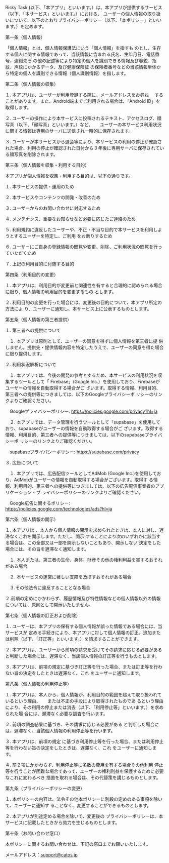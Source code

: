 

 Risky Task (以下、「本アプリ」といいます。）は、本アプリが提供するサービス（以下、「本サービス」といいます。）における、
ユーザーの個人情報の取り扱いについて、以下のとおりプライバシーポリシー（以下、「本ポリシー」といいます。）を定めます。

第一条（個人情報）

「個人情報」とは、個人情報保護法にいう「個人情報」を指すも
    のとし、生存する個人に関する情報であって、当該情報に含まれる氏名、生年月日、電話番号、連絡先そ
    の他の記述等により特定の個人を識別できる情報及び容貌、指紋、声紋にかかるデータ、及び健康保険証
    の保険者番号などの当該情報単体から特定の個人を識別できる情報（個人識別情報）を指します。

第二条（個人情報の収集）

１. 本アプリは、ユーザーが利用登録する際に、メールアドレスをお尋ね
　することがあります。また、Android端末でご利用される場合は、「Android ID」を取得します。
 
２. ユーザーの操作により本サービスに投稿されるテキスト、アクセスログ、顔写真（以下、「顔写真」といいます。）など、
　 ユーザーの本サービス利用状況に関する情報は専用のサーバに送信され一時的に保存されます。

３. ユーザーが本サービスから退会等により、本サービスの利用の停止が確認された場合、利用の停止が確認された日付から３年後に専用サーバに保存されている顔写真を削除されます。

第三条（個人情報を収集・利用する目的）

本アプリが個人情報を収集・利用する目的は、以下の通りです。

１. 本サービスの提供・運用のため

２. 本サービスやコンテンツの開発・改善のため

３. ユーザーからのお問い合わせに対応するため

４. メンテナンス、重要なお知らせなど必要に応じたご連絡のため

５. 利用規約に違反したユーザーや、不正・不当な目的で本サービスを利用しようとするユーザーを特定し、ご利用
    をお断りするため
    
６. ユーザーにご自身の登録情報の閲覧や変更、削除、ご利用状況の閲覧を行っていただくため

７. 上記の利用目的に付随する目的

第四条（利用目的の変更）

１. 本アプリは、利用目的が変更前と関連性を有すると合理的に認められる場合に限り、個人情報の利用目的を変更するもの
    とします。
    
２. 利用目的の変更を行った場合には、変更後の目的について、本アプリ所定の方法によ
    り、ユーザーに通知し、本サービス上に公表するものとします。

第五条（個人情報の第三者提供）

１. 第三者への提供について

　１. 本アプリは原則として、ユーザーの同意を得ずに個人情報を第三者に提
    供しません。提供先・提供情報内容を特定したうえで、ユーザーの同意を得た場合に限り提供します。
    
２. 利用状況解析について

　１. 本アプリでは、今後の開発の参考とするため、本サービスの利用状況を収集するツールとして「
    Firebase」(Google Inc.）を使用しており、Firebaseがユーザーの情報を自動取得する場合がご
    ざいます。取得する情報、利用目的、第三者への提供等につきましては、以下のGoogleプライバシーポ
    リシーのリンクよりご確認ください。
    
　Googleプライバシーポリシー:  https://policies.google.com/privacy?hl=ja
 
　２. 本アプリでは、データ管理を行うツールとして「supabase」を使用しており、supabaseがユーザーの情報を自動取得する場合がご
    ざいます。取得する情報、利用目的、第三者への提供等につきましては、以下のsupabaseプライバシーポ
    リシーのリンクよりご確認ください。
    
　supabaseプライバシーポリシー:  https://supabase.com/privacy
 
３. 広告について

　１. 本アプリでは、広告配信ツールとしてAdMob
    (Google Inc.)を使用しており、AdMobがユーザーの情報を自動取得する場合がございます。取得す
    る情報、利用目的、第三者への提供等につきましては、以下の広告配信事業者のアプリケーション・プ
    ライバシーポリシーのリンクよりご確認ください。
    
　Google広告に関するポリシー: https://policies.google.com/technologies/ads?hl=ja

第六条（個人情報の開示）

１. 本アプリは 、本人から個人情報の開示を求められたときは、本人に対し、遅滞なくこれを開示します。ただし、開示
    することにより次のいずれかに該当する場合は、この全部又は一部を開示しないこともあり、開示しない
    決定をした場合には、その旨を遅滞なく通知します。
    
　１. 本人または、第三者の生命、身体、財産その他の権利利益を害するおそれがある場合
 
　２. 本サービスの運営に著しい支障を及ぼすおそれがある場合
 
　３.その他法令に違反することとなる場合
 
２.前項の定めにかかわらず、履歴情報及び特性情報などの個人情報以外の情報については、原則として開示いたしません。

第七条（個人情報の訂正および削除）

１. ユーザーは、本アプリの保有する個人情報が誤った情報である場合には、当サービスが
    定める手続きにより、本アプリに対して個人情報の訂正、追加または削除（以下、「訂正等」といいます。）を請求することができます。
    
２. 本アプリは、ユーザーから前項の請求を受けてその請求に応じる必要があると判断した場合には、遅滞なく、当該個人情報の訂正等を行うものとします。

３. 本アプリは、前項の規定に基づき訂正等を行った場合、または訂正等を行わない旨の決定をしたときは遅滞なく、これ
    をユーザーに通知します。

第八条（個人情報の利用停止等）

１. 本アプリは、本人から、個人情報が、利用目的の範囲を超えて取り扱われているという理由、
　 または不正の手段により取得されたものであ
    るという理由により、その利用の停止または消去（以下、「利用停止等」といいます。）を求められた場
    合には、遅滞なく必要な調査を行います。
    
２. 前項の調査結果に基づき、その請求に応じる必要がある
    と判断した場合には、遅滞なく、当該個人情報の利用停止等を行います。
    
３. 本アプリは、前項の規定
    に基づき利用停止等を行った場合、または利用停止等を行わない旨の決定をしたときは、遅滞なく、これ
    をユーザーに通知します。
    
４. 前２項にかかわらず、利用停止等に多数の費用を有する場合その他利用
    停止等を行うことが困難な場合であって、ユーザーの権利利益を保護するために必要なこれに変わるべき
    措置を取れる場合は、その代替策を講じるものとします。

第九条（プライバシーポリシーの変更）

１. 本ポリシーの内容は、法令その他本ポリシーに別段の定めのある事項を除いて、ユーザーに通知す
    ることなく、変更することができるものとします。
    
２. 本アプリが別途定める場合を除いて、変更後の
    プライバシーポリシーは、本サービスに記載したときから効力を生じるものとします。

第十条（お問い合わせ窓口）

本ポリシーに関するお問い合わせは、下記の窓口までお願いいたします。

メールアドレス：support@catos.jp



